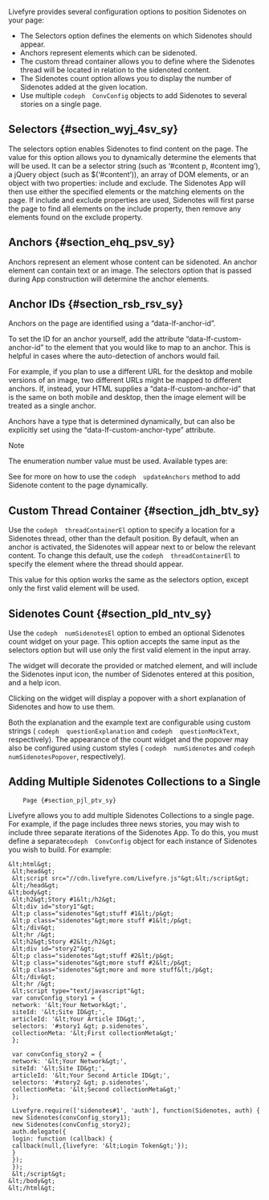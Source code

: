 ---
---

<a id="section_tzl_qpv_sy"></a>

Livefyre provides several configuration options to position Sidenotes on your page:

* The Selectors option defines the elements on which Sidenotes should appear.
* Anchors represent elements which can be sidenoted.
* The custom thread container allows you to define where the Sidenotes thread will be located in relation to the sidenoted content.
* The Sidenotes count option allows you to display the number of Sidenotes added at the given location.
* Use multiple `codeph  ConvConfig` objects to add Sidenotes to several stories on a single page.
## Selectors {#section_wyj_4sv_sy}

The selectors option enables Sidenotes to find content on the page. The value for this option allows you to dynamically determine the elements that will be used. It can be a selector string (such as ‘#content p, #content img’), a jQuery object (such as $(‘#content’)), an array of DOM elements, or an object with two properties: include and exclude. The Sidenotes App will then use either the specified elements or the matching elements on the page. If include and exclude properties are used, Sidenotes will first parse the page to find all elements on the include property, then remove any elements found on the exclude property.

## Anchors {#section_ehq_psv_sy}

Anchors represent an element whose content can be sidenoted. An anchor element can contain text or an image. The selectors option that is passed during App construction will determine the anchor elements.

## Anchor IDs {#section_rsb_rsv_sy}

Anchors on the page are identified using a “data-lf-anchor-id”.

To set the ID for an anchor yourself, add the attribute “data-lf-custom-anchor-id” to the element that you would like to map to an anchor. This is helpful in cases where the auto-detection of anchors would fail.

For example, if you plan to use a different URL for the desktop and mobile versions of an image, two different URLs might be mapped to different anchors. If, instead, your HTML supplies a “data-lf-custom-anchor-id” that is the same on both mobile and desktop, then the image element will be treated as a single anchor.

Anchors have a type that is determined dynamically, but can also be explicitly set using the “data-lf-custom-anchor-type” attribute.

>[!NOTE]
>
>The enumeration number value must be used.
Available types are:

See [](r_updateAnchors_method.md#r_updateAnchors_method) for more on how to use the `codeph  updateAnchors` method to add Sidenote content to the page dynamically.

## Custom Thread Container {#section_jdh_btv_sy}

Use the `codeph  threadContainerEl` option to specify a location for a Sidenotes thread, other than the default position. By default, when an anchor is activated, the Sidenotes will appear next to or below the relevant content. To change this default, use the `codeph  threadContainerEl` to specify the element where the thread should appear.

This value for this option works the same as the selectors option, except only the first valid element will be used.

## Sidenotes Count {#section_pld_ntv_sy}

Use the `codeph  numSidenotesEl` option to embed an optional Sidenotes count widget on your page. This option accepts the same input as the selectors option but will use only the first valid element in the input array.

The widget will decorate the provided or matched element, and will include the Sidenotes input icon, the number of Sidenotes entered at this position, and a help icon.

Clicking on the widget will display a popover with a short explanation of Sidenotes and how to use them.

Both the explanation and the example text are configurable using custom strings ( `codeph  questionExplanation` and `codeph  questionMockText`, respectively). The appearance of the count widget and the popover may also be configured using custom styles ( `codeph  numSidenotes` and `codeph  numSidenotesPopover`, respectively).

## Adding Multiple Sidenotes Collections to a Single
        Page {#section_pjl_ptv_sy}

Livefyre allows you to add multiple Sidenotes Collections to a single page. For example, if the page includes three news stories, you may wish to include three separate iterations of the Sidenotes App. To do this, you must define a separate`codeph  ConvConfig` object for each instance of Sidenotes you wish to build. For example:
```
&lt;html&gt; 
 &lt;head&gt; 
 &lt;script src="//cdn.livefyre.com/Livefyre.js"&gt;&lt;/script&gt; 
 &lt;/head&gt; 
&lt;body&gt; 
 &lt;h2&gt;Story #1&lt;/h2&gt; 
 &lt;div id="story1"&gt; 
 &lt;p class="sidenotes"&gt;stuff #1&lt;/p&gt; 
 &lt;p class="sidenotes"&gt;more stuff #1&lt;/p&gt; 
 &lt;/div&gt; 
 &lt;hr /&gt; 
 &lt;h2&gt;Story #2&lt;/h2&gt; 
 &lt;div id="story2"&gt; 
 &lt;p class="sidenotes"&gt;stuff #2&lt;/p&gt; 
 &lt;p class="sidenotes"&gt;more stuff #2&lt;/p&gt; 
 &lt;p class="sidenotes"&gt;more and more stuff&lt;/p&gt; 
 &lt;/div&gt; 
 &lt;hr /&gt; 
 &lt;script type="text/javascript"&gt; 
 var convConfig_story1 = { 
 network: '&lt;Your Network&gt;', 
 siteId: '&lt;Site ID&gt;', 
 articleId: '&lt;Your Article ID&gt;', 
 selectors: '#story1 &gt; p.sidenotes', 
 collectionMeta: '&lt;First collectionMeta&gt;' 
 }; 
 
 var convConfig_story2 = { 
 network: '&lt;Your Network&gt;', 
 siteId: '&lt;Site ID&gt;', 
 articleId: '&lt;Your Second Article ID&gt;', 
 selectors: '#story2 &gt; p.sidenotes', 
 collectionMeta: '&lt;Second collectionMeta&gt;' 
 }; 
 
 Livefyre.require(['sidenotes#1', 'auth'], function(Sidenotes, auth) { 
 new Sidenotes(convConfig_story1); 
 new Sidenotes(convConfig_story2); 
 auth.delegate({ 
 login: function (callback) { 
 callback(null,{livefyre: '&lt;Login Token&gt;'}); 
 } 
 }); 
 }); 
 &lt;/script&gt; 
&lt;/body&gt; 
&lt;/html&gt;
```
